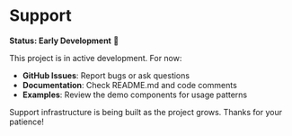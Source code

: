 # Support

**Status: Early Development** 🚧

This project is in active development. For now:

- **GitHub Issues**: Report bugs or ask questions
- **Documentation**: Check README.md and code comments
- **Examples**: Review the demo components for usage patterns

Support infrastructure is being built as the project grows. Thanks for your patience!